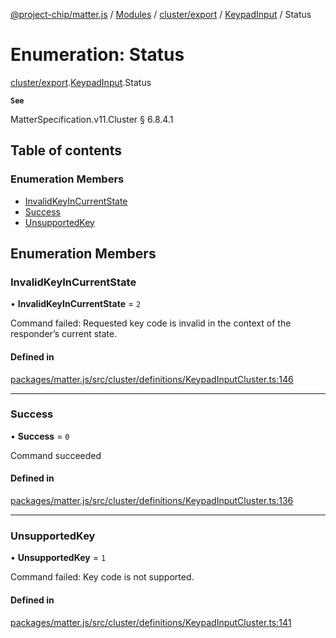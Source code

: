 [@project-chip/matter.js](../README.md) / [Modules](../modules.md) / [cluster/export](../modules/cluster_export.md) / [KeypadInput](../modules/cluster_export.KeypadInput.md) / Status

# Enumeration: Status

[cluster/export](../modules/cluster_export.md).[KeypadInput](../modules/cluster_export.KeypadInput.md).Status

**`See`**

MatterSpecification.v11.Cluster § 6.8.4.1

## Table of contents

### Enumeration Members

- [InvalidKeyInCurrentState](cluster_export.KeypadInput.Status.md#invalidkeyincurrentstate)
- [Success](cluster_export.KeypadInput.Status.md#success)
- [UnsupportedKey](cluster_export.KeypadInput.Status.md#unsupportedkey)

## Enumeration Members

### InvalidKeyInCurrentState

• **InvalidKeyInCurrentState** = ``2``

Command failed: Requested key code is invalid in the context of the responder’s current state.

#### Defined in

[packages/matter.js/src/cluster/definitions/KeypadInputCluster.ts:146](https://github.com/project-chip/matter.js/blob/5f71eedebdb9fa54338bde320c311bb359b7455d/packages/matter.js/src/cluster/definitions/KeypadInputCluster.ts#L146)

___

### Success

• **Success** = ``0``

Command succeeded

#### Defined in

[packages/matter.js/src/cluster/definitions/KeypadInputCluster.ts:136](https://github.com/project-chip/matter.js/blob/5f71eedebdb9fa54338bde320c311bb359b7455d/packages/matter.js/src/cluster/definitions/KeypadInputCluster.ts#L136)

___

### UnsupportedKey

• **UnsupportedKey** = ``1``

Command failed: Key code is not supported.

#### Defined in

[packages/matter.js/src/cluster/definitions/KeypadInputCluster.ts:141](https://github.com/project-chip/matter.js/blob/5f71eedebdb9fa54338bde320c311bb359b7455d/packages/matter.js/src/cluster/definitions/KeypadInputCluster.ts#L141)
